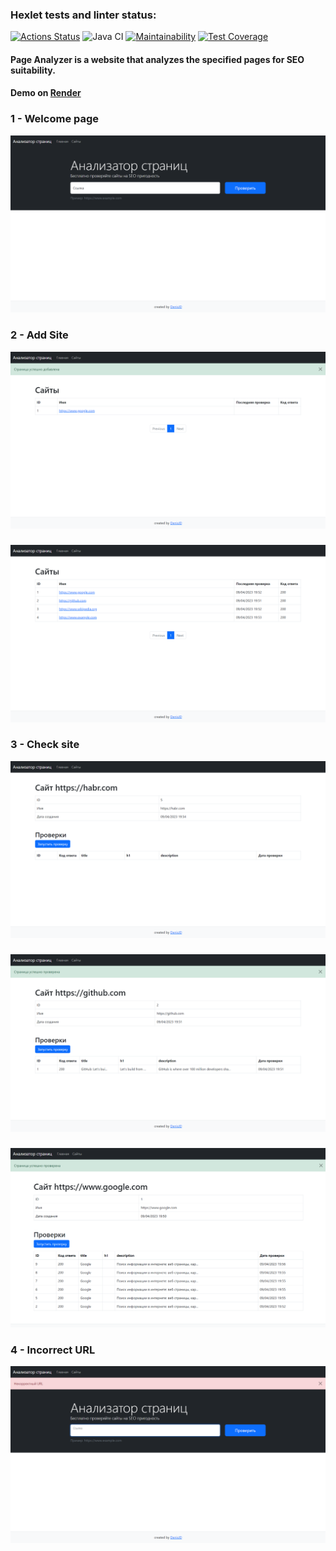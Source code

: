 ### Hexlet tests and linter status:
[![Actions Status](https://github.com/DenisJD/java-project-72/workflows/hexlet-check/badge.svg)](https://github.com/DenisJD/java-project-72/actions)
![Java CI](https://github.com/DenisJD/java-project-72/actions/workflows/github-actions.yml/badge.svg)
[![Maintainability](https://api.codeclimate.com/v1/badges/309cfacaf5b91d08ee55/maintainability)](https://codeclimate.com/github/DenisJD/java-project-72/maintainability)
[![Test Coverage](https://api.codeclimate.com/v1/badges/309cfacaf5b91d08ee55/test_coverage)](https://codeclimate.com/github/DenisJD/java-project-72/test_coverage)

#### Page Analyzer is a website that analyzes the specified pages for SEO suitability. 
#### Demo on [Render](https://page-analyzer-3kf3.onrender.com)

### 1 - Welcome page
![Image alt](https://github.com/DenisJD/images/raw/main/analyzer/1.png)
### 2 - Add Site
![Image alt](https://github.com/DenisJD/images/raw/main/analyzer/2.png)
###
![Image alt](https://github.com/DenisJD/images/raw/main/analyzer/4.png)
### 3 - Check site
![Image alt](https://github.com/DenisJD/images/raw/main/analyzer/5.png)
###
![Image alt](https://github.com/DenisJD/images/raw/main/analyzer/3.png)
###
![Image alt](https://github.com/DenisJD/images/raw/main/analyzer/7.png)
### 4 - Incorrect URL
![Image alt](https://github.com/DenisJD/images/raw/main/analyzer/6.png)
